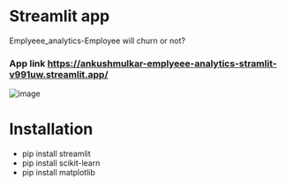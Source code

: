 # Streamlit app
Emplyeee_analytics-Employee will churn or not?


### App link https://ankushmulkar-emplyeee-analytics-stramlit-v991uw.streamlit.app/
![image](https://user-images.githubusercontent.com/19590985/164879211-011c61ce-4819-4481-84fa-e13d10c4fe01.png)

# Installation
- pip install streamlit
- pip install scikit-learn
- pip install matplotlib




